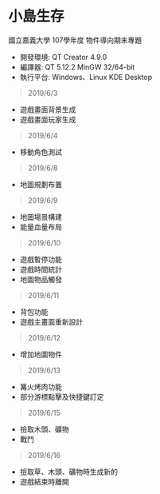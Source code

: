 # 小島生存

國立嘉義大學 107學年度 物件導向期末專題

* 開發環境: QT Creator 4.9.0
* 編譯器: QT 5.12.2 MinGW 32/64-bit
* 執行平台: Windows、Linux KDE Desktop

>2019/6/3

* 遊戲畫面背景生成
* 遊戲畫面玩家生成

>2019/6/4

* 移動角色測試

>2019/6/8

* 地圖規劃布置

>2019/6/9

* 地圖場景構建
* 能量血量布局

>2019/6/10

* 遊戲暫停功能
* 遊戲時間統計
* 地圖物品觸發

>2019/6/11

* 背包功能
* 遊戲主畫面重新設計

>2019/6/12

* 增加地圖物件

>2019/6/13

* 篝火烤肉功能
* 部分游標點擊及快捷鍵訂定

>2019/6/15

* 撿取木頭、礦物
* 戰鬥

>2019/6/16

* 撿取草、木頭、礦物時生成新的
* 遊戲結束時離開
